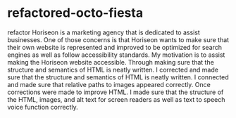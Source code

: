 # refactored-octo-fiesta
refactor  Horiseon is a marketing agency that is dedicated to assist businesses. One of those concerns is that Horiseon wants to make sure that their own website is represented and improved to be optimized for search engines as well as follow accessibility standards.  My motivation is to assist making the Horiseon website accessible. Through making sure that the structure and semantics of HTML is neatly written. I corrected and made sure that the structure and semantics of HTML is neatly written. I connected and made sure that relative paths to images appeared correctly. Once corrections were made to improve HTML. I made sure that the structure of the HTML, images, and alt text for screen readers as well as text to speech voice function correctly.
